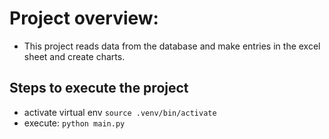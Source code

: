 # Project overview: 

* This project reads data from the database and make entries in the excel sheet and create charts.

## Steps to execute the project

* activate virtual env `source .venv/bin/activate`
* execute: `python main.py`


